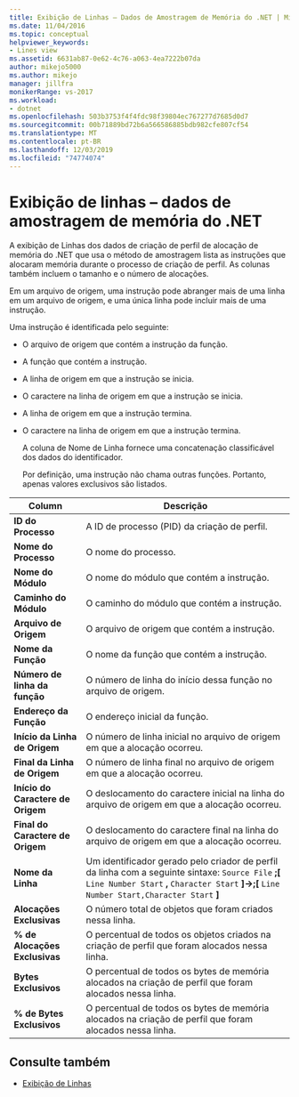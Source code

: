 ```yaml
---
title: Exibição de Linhas – Dados de Amostragem de Memória do .NET | Microsoft Docs
ms.date: 11/04/2016
ms.topic: conceptual
helpviewer_keywords:
- Lines view
ms.assetid: 6631ab87-0e62-4c76-a063-4ea7222b07da
author: mikejo5000
ms.author: mikejo
manager: jillfra
monikerRange: vs-2017
ms.workload:
- dotnet
ms.openlocfilehash: 503b3753f4f4fdc98f39804ec767277d7685d0d7
ms.sourcegitcommit: 00b71889bd72b6a566586885bdb982cfe807cf54
ms.translationtype: MT
ms.contentlocale: pt-BR
ms.lasthandoff: 12/03/2019
ms.locfileid: "74774074"
---
```

# <a name="lines-view---net-memory-sampling-data"></a>Exibição de linhas – dados de amostragem de memória do .NET
A exibição de Linhas dos dados de criação de perfil de alocação de memória do .NET que usa o método de amostragem lista as instruções que alocaram memória durante o processo de criação de perfil. As colunas também incluem o tamanho e o número de alocações.

 Em um arquivo de origem, uma instrução pode abranger mais de uma linha em um arquivo de origem, e uma única linha pode incluir mais de uma instrução.

 Uma instrução é identificada pelo seguinte:

- O arquivo de origem que contém a instrução da função.

- A função que contém a instrução.

- A linha de origem em que a instrução se inicia.

- O caractere na linha de origem em que a instrução se inicia.

- A linha de origem em que a instrução termina.

- O caractere na linha de origem em que a instrução termina.

  A coluna de Nome de Linha fornece uma concatenação classificável dos dados do identificador.

  Por definição, uma instrução não chama outras funções. Portanto, apenas valores exclusivos são listados.

|Column|Descrição|
|------------|-----------------|
|**ID do Processo**|A ID de processo (PID) da criação de perfil.|
|**Nome do Processo**|O nome do processo.|
|**Nome do Módulo**|O nome do módulo que contém a instrução.|
|**Caminho do Módulo**|O caminho do módulo que contém a instrução.|
|**Arquivo de Origem**|O arquivo de origem que contém a instrução.|
|**Nome da Função**|O nome da função que contém a instrução.|
|**Número de linha da função**|O número de linha do início dessa função no arquivo de origem.|
|**Endereço da Função**|O endereço inicial da função.|
|**Início da Linha de Origem**|O número de linha inicial no arquivo de origem em que a alocação ocorreu.|
|**Final da Linha de Origem**|O número de linha final no arquivo de origem em que a alocação ocorreu.|
|**Início do Caractere de Origem**|O deslocamento do caractere inicial na linha do arquivo de origem em que a alocação ocorreu.|
|**Final do Caractere de Origem**|O deslocamento do caractere final na linha do arquivo de origem em que a alocação ocorreu.|
|**Nome da Linha**|Um identificador gerado pelo criador de perfil da linha com a seguinte sintaxe: `Source File` **;[** `Line Number Start` **,** `Character Start` **]->;[** `Line Number Start,Character Start` **]**|
|**Alocações Exclusivas**|O número total de objetos que foram criados nessa linha.|
|**% de Alocações Exclusivas**|O percentual de todos os objetos criados na criação de perfil que foram alocados nessa linha.|
|**Bytes Exclusivos**|O percentual de todos os bytes de memória alocados na criação de perfil que foram alocados nessa linha.|
|**% de Bytes Exclusivos**|O percentual de todos os bytes de memória alocados na criação de perfil que foram alocados nessa linha.|

## <a name="see-also"></a>Consulte também
- [Exibição de Linhas](../profiling/lines-view-sampling-data.md)
